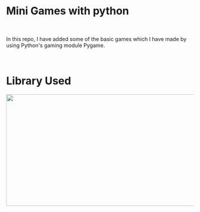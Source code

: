 <h1><b>Mini Games with python</b></h1>
<br>
<p>In this repo, I have added some of the basic games which I have made by using Python's gaming module Pygame.</p>
<br>

<h1>Library Used</h1>
<p align='center'><img src='https://th.bing.com/th/id/OIP.8jlgE92SecJP5GCzME8ODwHaCM?pid=ImgDet&rs=1' height='300' width='600'></p>
<br>
<br>
